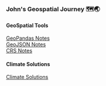 ### John's Geospatial Journey 🗺️🌏

#### GeoSpatial Tools
[GeoPandas Notes](GeoPandas.md)  
[GeoJSON Notes](GeoJSON.md)  
[CRS Notes](CRS.md)

#### Climate Solutions
[Climate Solutions](ClimateSolutions.md)  

<!--
**yohn-dezmon/yohn-dezmon** is a ✨ _special_ ✨ repository because its `README.md` (this file) appears on your GitHub profile.

Here are some ideas to get you started:

- 🔭 I’m currently working on ...
- 🌱 I’m currently learning ...
- 👯 I’m looking to collaborate on ...
- 🤔 I’m looking for help with ...
- 💬 Ask me about ...
- 📫 How to reach me: ...
- 😄 Pronouns: ...
- ⚡ Fun fact: ...
-->
